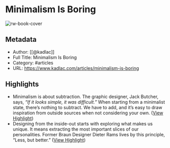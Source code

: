 # Minimalism Is Boring

![rw-book-cover](https://sidebar.ioimg/favicon.png)

## Metadata
- Author: [[@kadlac]]
- Full Title: Minimalism Is Boring
- Category: #articles
- URL: https://www.kadlac.com/articles/minimalism-is-boring

## Highlights
- Minimalism is about subtraction. The graphic designer, Jack Butcher, says, *“If it looks simple, it was difficult.”* When starting from a minimalist state, there’s nothing to subtract. We have to add, and it’s easy to draw inspiration from outside sources when not considering your own. ([View Highlight](https://read.readwise.io/read/01gnyjp2mhy1afwbkd3q6rxksn))
- Designing from the inside-out starts with exploring what makes us unique. It means extracting the most important slices of our personalities. Former Braun Designer Dieter Rams lives by this principle, “Less, but better.” ([View Highlight](https://read.readwise.io/read/01gnyjpx9pm46xkzr1dgqxbysx))
